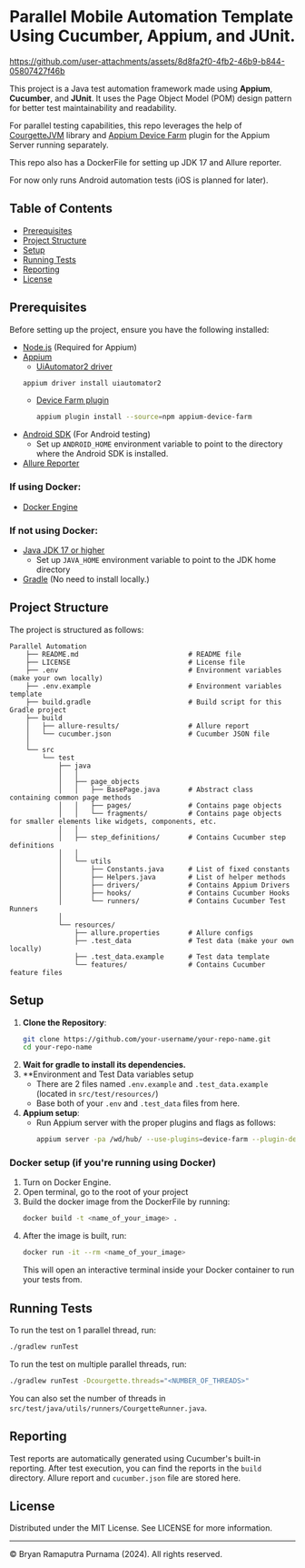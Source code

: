 # Parallel Mobile Automation Template Using Cucumber, Appium, and JUnit.

https://github.com/user-attachments/assets/8d8fa2f0-4fb2-46b9-b844-05807427f46b

This project is a Java test automation framework made using **Appium**, **Cucumber**, and **JUnit**. It uses the Page
Object Model (POM) design pattern for better test maintainability and readability.

For parallel testing capabilities, this repo leverages the help
of [CourgetteJVM](https://github.com/prashant-ramcharan/courgette-jvm) library
and [Appium Device Farm](https://devicefarm.org/) plugin for the Appium Server running separately.

This repo also has a DockerFile for setting up JDK 17 and Allure reporter.

For now only runs Android automation tests (iOS is planned for later).

## Table of Contents

- [Prerequisites](#prerequisites)
- [Project Structure](#project-structure)
- [Setup](#setup)
- [Running Tests](#running-tests)
- [Reporting](#reporting)
- [License](#license)

## Prerequisites

Before setting up the project, ensure you have the following installed:

- [Node.js](https://nodejs.org/en/download/) (Required for Appium)
- [Appium](http://appium.io/docs/en/about-appium/getting-started/)
    - [UiAutomator2 driver](https://appium.io/docs/en/2.3/quickstart/uiauto2-driver/)
     ```bash
    appium driver install uiautomator2
    ```
    - [Device Farm plugin](https://devicefarm.org/setup/#installation-server)
      ```bash
      appium plugin install --source=npm appium-device-farm
      ```
- [Android SDK](https://developer.android.com/studio) (For Android testing)
    - Set up `ANDROID_HOME` environment variable to point to the directory where the Android SDK is installed.
- [Allure Reporter](https://allurereport.org/docs/install/)

### If using Docker:

- [Docker Engine](https://docs.docker.com/engine/install/)

### If not using Docker:

- [Java JDK 17 or higher](https://www.graalvm.org/release-notes/JDK_17/)
    - Set up `JAVA_HOME` environment variable to point to the JDK home directory
- [Gradle](https://docs.gradle.org/current/userguide/installation.html) (No need to install locally.)

## Project Structure

The project is structured as follows:

```
Parallel Automation
    ├── README.md                           # README file
    ├── LICENSE                             # License file
    ├── .env                                # Environment variables (make your own locally)
    ├── .env.example                        # Environment variables template
    ├── build.gradle                        # Build script for this Gradle project
    ├── build
    │   ├── allure-results/                 # Allure report
    │   └── cucumber.json                   # Cucumber JSON file
    │
    └── src
        └── test
            ├── java
            │   │
            │   ├── page_objects
            │   │   ├── BasePage.java       # Abstract class containing common page methods
            │   │   ├── pages/              # Contains page objects
            │   │   └── fragments/          # Contains page objects for smaller elements like widgets, components, etc.
            │   │
            │   ├── step_definitions/       # Contains Cucumber step definitions
            │   │
            │   └── utils
            │       ├── Constants.java      # List of fixed constants
            │       ├── Helpers.java        # List of helper methods
            │       ├── drivers/            # Contains Appium Drivers
            │       ├── hooks/              # Contains Cucumber Hooks
            │       └── runners/            # Contains Cucumber Test Runners
            │
            └── resources/
                ├── allure.properties       # Allure configs
                ├── .test_data              # Test data (make your own locally)
                ├── .test_data.example      # Test data template
                └── features/               # Contains Cucumber feature files
```

## Setup

1. **Clone the Repository**:
    ```bash
    git clone https://github.com/your-username/your-repo-name.git
    cd your-repo-name
    ```
2. **Wait for gradle to install its dependencies.**
3. **Environment and Test Data variables setup
    - There are 2 files named `.env.example` and `.test_data.example` (located in `src/test/resources/`)
    - Base both of your `.env` and `.test_data` files from here.
4. **Appium setup**:
    - Run Appium server with the proper plugins and flags as follows:
      ```bash
      appium server -pa /wd/hub/ --use-plugins=device-farm --plugin-device-farm-platform=android
      ```

### Docker setup (if you're running using Docker)

1. Turn on Docker Engine.
2. Open terminal, go to the root of your project
3. Build the docker image from the DockerFile by running:
    ```bash
    docker build -t <name_of_your_image> .
    ```
4. After the image is built, run:
    ```bash
    docker run -it --rm <name_of_your_image>
    ```
   This will open an interactive terminal inside your Docker container to run your tests from.

## Running Tests

To run the test on 1 parallel thread, run:

```bash
./gradlew runTest
```

To run the test on multiple parallel threads, run:

```bash
./gradlew runTest -Dcourgette.threads="<NUMBER_OF_THREADS>"
```

You can also set the number of threads in `src/test/java/utils/runners/CourgetteRunner.java`.

## Reporting

Test reports are automatically generated using Cucumber's built-in reporting. After test execution, you can find the
reports in the `build` directory. Allure report and `cucumber.json` file are stored here.

## License

Distributed under the MIT License. See LICENSE for more information.

---

© Bryan Ramaputra Purnama (2024). All rights reserved.
